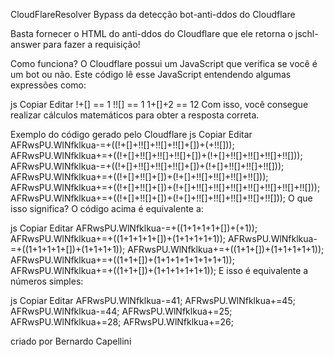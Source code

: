 CloudFlareResolver Bypass da detecção bot-anti-ddos do Cloudflare

Basta fornecer o HTML do anti-ddos do Cloudflare que ele retorna o jschl-answer para fazer a requisição!

Como funciona? O Cloudflare possui um JavaScript que verifica se você é um bot ou não. Este código lê esse JavaScript entendendo algumas expressões como:

js Copiar Editar !+[] == 1
!![] == 1
1+[]+2 == 12
Com isso, você consegue realizar cálculos matemáticos para obter a resposta correta.

Exemplo do código gerado pelo Cloudflare js Copiar Editar AFRwsPU.WlNfklkua-=+((!+[]+!![]+!![]+!![]+[])+(+!![])); AFRwsPU.WlNfklkua+=+((!+[]+!![]+!![]+!![]+[])+(!+[]+!![]+!![]+!![]+!![])); AFRwsPU.WlNfklkua-=+((!+[]+!![]+!![]+!![]+[])+(!+[]+!![]+!![]+!![])); AFRwsPU.WlNfklkua+=+((!+[]+!![]+[])+(!+[]+!![]+!![]+!![]+!![])); AFRwsPU.WlNfklkua+=+((!+[]+!![]+[])+(!+[]+!![]+!![]+!![]+!![]+!![]+!![]+!![])); AFRwsPU.WlNfklkua+=+((!+[]+!![]+[])+(!+[]+!![]+!![]+!![]+!![]+!![])); O que isso significa? O código acima é equivalente a:

js Copiar Editar AFRwsPU.WlNfklkua-=+((1+1+1+1+[])+(+1)); AFRwsPU.WlNfklkua+=+((1+1+1+1+[])+(1+1+1+1+1)); AFRwsPU.WlNfklkua-=+((1+1+1+1+[])+(1+1+1+1)); AFRwsPU.WlNfklkua+=+((1+1+[])+(1+1+1+1+1)); AFRwsPU.WlNfklkua+=+((1+1+[])+(1+1+1+1+1+1+1+1)); AFRwsPU.WlNfklkua+=+((1+1+[])+(1+1+1+1+1+1)); E isso é equivalente a números simples:

js Copiar Editar AFRwsPU.WlNfklkua-=41; AFRwsPU.WlNfklkua+=45; AFRwsPU.WlNfklkua-=44; AFRwsPU.WlNfklkua+=25; AFRwsPU.WlNfklkua+=28; AFRwsPU.WlNfklkua+=26;

criado por Bernardo Capellini
